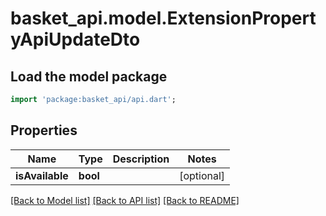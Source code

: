 # basket_api.model.ExtensionPropertyApiUpdateDto

## Load the model package
```dart
import 'package:basket_api/api.dart';
```

## Properties
Name | Type | Description | Notes
------------ | ------------- | ------------- | -------------
**isAvailable** | **bool** |  | [optional] 

[[Back to Model list]](../README.md#documentation-for-models) [[Back to API list]](../README.md#documentation-for-api-endpoints) [[Back to README]](../README.md)


